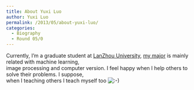 ```yaml
---
title: About Yuxi Luo
author: Yuxi Luo
permalink: /2013/05/about-yuxi-luo/
categories:
  - Biography
  - Round 05/0
---
```

<div>
  Currently, I&#8217;m a graduate student at <a title="LanZhou University" href="http://en.wikipedia.org/wiki/Lanzhou_University" target="_blank">LanZhou University</a>, <a title="my major" href="http://havef.github.io/" target="_blank">my major</a> is mainly related with machine learning,
</div>

<div>
  image processing and computer version. I feel happy when I help others to solve their problems. I suppose,
</div>

<div>
  when I teaching others I teach myself too <img src="http://localhost:8080/wp-includes/images/smilies/icon_smile.gif" alt=":-)" class="wp-smiley" />
</div>
